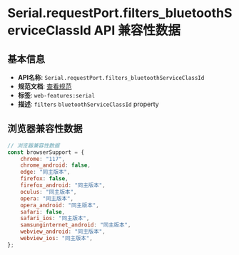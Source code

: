 # Serial.requestPort.filters_bluetoothServiceClassId API 兼容性数据

## 基本信息

- **API名称**: `Serial.requestPort.filters_bluetoothServiceClassId`
- **规范文档**: [查看规范](https://wicg.github.io/serial/#dom-serialportfilter-bluetoothserviceclassid)
- **标签**: `web-features:serial`
- **描述**: `filters` `bluetoothServiceClassId` property

## 浏览器兼容性数据

```javascript
// 浏览器兼容性数据
const browserSupport = {
    chrome: "117",
    chrome_android: false,
    edge: "同主版本",
    firefox: false,
    firefox_android: "同主版本",
    oculus: "同主版本",
    opera: "同主版本",
    opera_android: "同主版本",
    safari: false,
    safari_ios: "同主版本",
    samsunginternet_android: "同主版本",
    webview_android: "同主版本",
    webview_ios: "同主版本",
};

```

